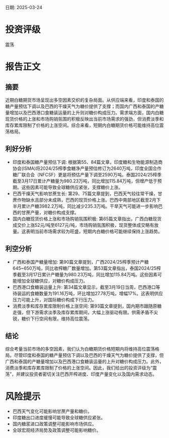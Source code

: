 
日期: 2025-03-24

# 投资评级

震荡

# 报告正文

## 摘要

近期白糖期货市场呈现出多空因素交织的复杂局面。从供应端来看，印度和泰国的糖产量预估下调以及巴西的干燥天气为糖价提供了支撑；而国内广西和泰国的产糖量增加以及巴西港口食糖装运量的上升则对糖价构成压力。需求端方面，国内白糖现货价格的上涨和市场购销氛围的积极反映出当前市场需求的强劲，但消费淡季和库存累库限制了价格的上涨空间。综合来看，短期内白糖期货价格可能维持高位震荡格局。

## 利好分析

* 印度和泰国糖产量预估下调: 根据第55、84篇文章，印度糖和生物能源制造商协会(ISMA)将2024/25榨季食糖净产量预估修订为2640万吨，印度全国合作糖厂联合会（NFCSF）更是将预估产量下调至2590万吨。泰国2024/25榨季截至3月17日累计产糖量为980.23万吨，同比增加115.84万吨，但增产低于预期。这些因素可能导致全球糖供应紧张，支撑糖价上涨。
* 巴西干燥天气影响甘蔗生长: 第29、75篇文章提到，巴西天气较往常干燥，甘蔗作物缺水且部分未成熟，巴西的现货价格上涨。巴西中南部地区截至2月下半月累计产糖3982.2万吨，同比减少235.3万吨。干旱天气可能进一步影响巴西的甘蔗产量，对糖价构成支撑。
* 国内白糖现货价格上涨和市场购销氛围积极: 第65篇文章指出，广西白糖现货成交价上涨52元/吨至6127元/吨，市场购销氛围积极，现货整体成交略有放量。这表明当前市场需求较为旺盛，短期内白糖价格可能继续保持上涨趋势。

## 利空分析

* 广西和泰国产糖量增加: 第90篇文章提到，广西2024/25榨季预计产糖645~650万吨，同比收榨糖厂数量增加。第53篇文章指出，泰国2024/25榨季截至3月17日累计产糖量为980.23万吨，同比增加115.84万吨。这些因素可能增加全球糖供应，对糖价构成压力。
* 巴西港口食糖装运量上升: 第34篇文章显示，截至3月19日当周，巴西港口等待装运的食糖数量为191.16万吨，环比增加27.78万吨，增幅17%。这表明供应压力可能上升，对国际糖价构成下行压力。
* 消费淡季和库存累库限制价格上涨空间: 第93篇文章提到，国内期市跟随原糖走强，但下游需求淡季及库存累库期间，大幅上涨驱动有限。供需矛盾不尖锐，糖价下行空间有限，维持高位震荡。

## 结论

综合考量当前市场的多空因素，我们认为白糖期货价格短期内将维持高位震荡格局。尽管印度和泰国的糖产量预估下调以及巴西的干燥天气为糖价提供了支撑，但广西和泰国的产糖量增加以及巴西港口食糖装运量的上升对糖价构成压力。此外，消费淡季和库存累库限制了价格的上涨空间。因此，我们给出的投资评级为“震荡”，并建议投资者密切关注巴西开榨进度、印度产量变化以及国内需求动态。

# 风险提示

* 巴西天气变化可能影响甘蔗产量和糖价。
* 印度糖出口进度缓慢可能导致全球糖供应紧张。
* 国内糖浆进口政策调整可能影响市场供应。
* 全球宏观经济局势及政策调整可能影响糖价。
